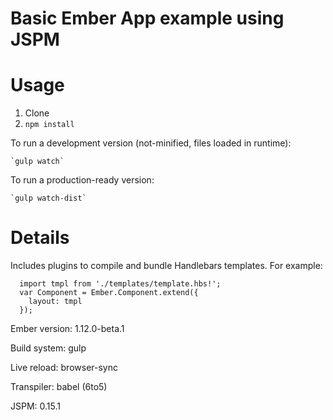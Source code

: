 Basic Ember App example using JSPM
==========

Usage
=====

1. Clone
2. `npm install`

To run a development version (not-minified, files loaded in runtime):

	`gulp watch`

To run a production-ready version:

	`gulp watch-dist`

Details
======

Includes plugins to compile and bundle Handlebars templates. For example:

```
  import tmpl from './templates/template.hbs!';
  var Component = Ember.Component.extend({
    layout: tmpl
  });
```

Ember version: 1.12.0-beta.1

Build system: gulp

Live reload: browser-sync

Transpiler: babel (6to5)

JSPM: 0.15.1



